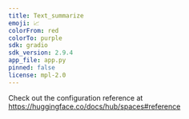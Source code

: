 ```yaml
---
title: Text_summarize
emoji: 📈
colorFrom: red
colorTo: purple
sdk: gradio
sdk_version: 2.9.4
app_file: app.py
pinned: false
license: mpl-2.0
---
```


Check out the configuration reference at https://huggingface.co/docs/hub/spaces#reference
